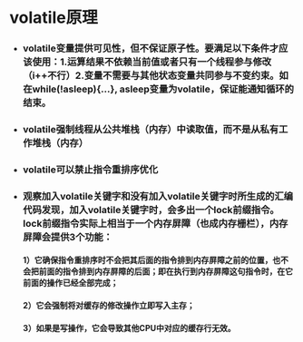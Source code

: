 # volatile原理

* ### volatile变量提供可见性，但不保证原子性。要满足以下条件才应该使用：1.运算结果不依赖当前值或者只有一个线程参与修改（i++不行）2.变量不需要与其他状态变量共同参与不变约束。如在while\(!asleep\){...}, asleep变量为volatile，保证能通知循环的结束。
* ### volatile强制线程从公共堆栈（内存）中读取值，而不是从私有工作堆栈（内存）
* ### volatile可以禁止指令重排序优化
* ### 观察加入volatile关键字和没有加入volatile关键字时所生成的汇编代码发现，加入volatile关键字时，会多出一个lock前缀指令。lock前缀指令实际上相当于一个内存屏障（也成内存栅栏），内存屏障会提供3个功能：

  #### 1）它确保指令重排序时不会把其后面的指令排到内存屏障之前的位置，也不会把前面的指令排到内存屏障的后面；即在执行到内存屏障这句指令时，在它前面的操作已经全部完成；

  #### 2）它会强制将对缓存的修改操作立即写入主存；

  #### 3）如果是写操作，它会导致其他CPU中对应的缓存行无效。



